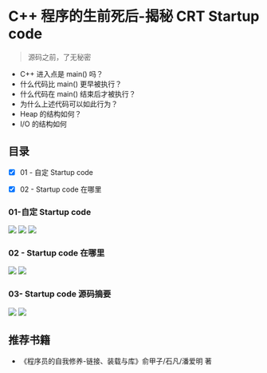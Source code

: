 # C++ 程序的生前死后-揭秘 CRT Startup code

> 源码之前，了无秘密

+ C++ 进入点是 main() 吗？
+ 什么代码比 main() 更早被执行？
+ 什么代码在 main() 结束后才被执行？
+ 为什么上述代码可以如此行为？ 
+ Heap 的结构如何？
+ I/O 的结构如何

## 目录

+ [X] 01 - 自定 Startup code 
+ [X] 02 - Startup code 在哪里



### 01-自定 Startup code

![](./imgs/自定%20Startup%20Code%2001.png)
![](./imgs/自定%20Startup%20Code%2002.png)
![](./imgs/自定%20Startup%20Code%2003.png)

### 02 - Startup code 在哪里

![](./imgs/Startup%20code%20在哪里%2001.png)
![](./imgs/Startup%20code%20在哪里%2002.png)

### 03- Startup code 源码摘要

![](./imgs/mainCRTStartup%2001.png)
![](./imgs/mainCRTStartup%2002.png)


## 推荐书籍

+ 《程序员的自我修养-链接、装载与库》俞甲子/石凡/潘爱明 著
